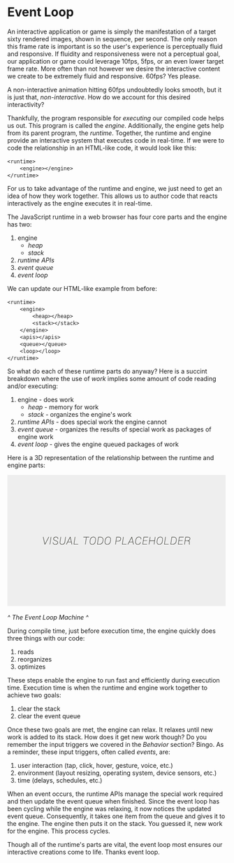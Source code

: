 # Event Loop

An interactive application or game is simply the manifestation of a target sixty rendered images, shown in sequence, per second. The only reason this frame rate is important is so the user's experience is perceptually fluid and responsive. If fluidity and responsiveness were not a perceptual goal, our application or game could leverage 10fps, 5fps, or an even lower target frame rate. More often than not however we desire the interactive content we create to be extremely fluid and responsive. 60fps? Yes please.

A non-interactive animation hitting 60fps undoubtedly looks smooth, but it is just that, *non-interactive*. How do we account for this desired interactivity?

Thankfully, the program responsible for *executing* our compiled code helps us out. This program is called the *engine*. Additionally, the engine gets help from its parent program, the *runtime*. Together, the runtime and engine provide an interactive system that executes code in real-time. If we were to code the relationship in an HTML-like code, it would look like this:

```
<runtime>
    <engine></engine>
</runtime>
```

For us to take advantage of the runtime and engine, we just need to get an idea of how they work together. This allows us to author code that reacts interactively as the engine executes it in real-time.

The JavaScript runtime in a web browser has four core parts and the engine has two:
1. engine
    - *heap*
    - *stack*
2. *runtime APIs*
3. *event queue*
4. *event loop*

We can update our HTML-like example from before:

```
<runtime>
    <engine>
        <heap></heap>
        <stack></stack>
    </engine>
    <apis></apis>
    <queue></queue>
    <loop></loop>
</runtime>
```

So what do each of these runtime parts do anyway? Here is a succint breakdown where the use of *work* implies some amount of code reading and/or executing:
1. engine - does work
    - *heap* - memory for work
    - *stack* - organizes the engine's work
2. *runtime APIs* - does special work the engine cannot
3. *event queue* - organizes the results of special work as packages of engine work
4. *event loop* - gives the engine queued packages of work

Here is a 3D representation of the relationship between the runtime and engine parts:

![alt text](../assets/visual-todo-placeholder.jpg "The Event Loop Machine")

*^ The Event Loop Machine ^*

During compile time, just before execution time, the engine quickly does three things with our code:
1. reads
2. reorganizes
3. optimizes

These steps enable the engine to run fast and efficiently during execution time. Execution time is when the runtime and engine work together to achieve two goals:
1. clear the stack
2. clear the event queue

Once these two goals are met, the engine can relax. It relaxes until new work is added to its stack. How does it get new work though? Do you remember the input triggers we covered in the *Behavior* section? Bingo. As a reminder, these input triggers, often called *events*, are:
1. user interaction (tap, click, hover, gesture, voice, etc.)
2. environment (layout resizing, operating system, device sensors, etc.)
3. time (delays, schedules, etc.)

When an event occurs, the runtime APIs manage the special work required and then update the event queue when finished. Since the event loop has been cycling while the engine was relaxing, it now notices the updated event queue. Consequently, it takes one item from the queue and gives it to the engine. The engine then puts it on the stack. You guessed it, new work for the engine. This process cycles.

Though all of the runtime's parts are vital, the event loop most ensures our interactive creations come to life. Thanks event loop.
